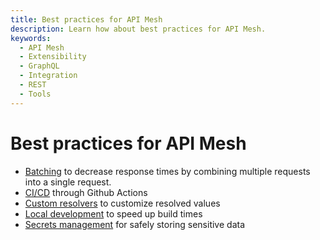 ```yaml
---
title: Best practices for API Mesh
description: Learn how about best practices for API Mesh.
keywords:
  - API Mesh
  - Extensibility
  - GraphQL
  - Integration
  - REST
  - Tools
---
```


# Best practices for API Mesh

- [Batching](../advanced/extend/batching.md) to decrease response times by combining multiple requests into a single request.
- [CI/CD](./cicd.md) through Github Actions
- [Custom resolvers](../advanced/extend/resolvers/index.md) to customize resolved values
- [Local development](../advanced/developer-tools.md) to speed up build times
- [Secrets management](../advanced/secrets.md) for safely storing sensitive data
